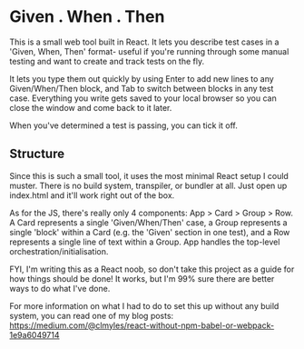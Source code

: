 # Given . When . Then

This is a small web tool built in React. It lets you describe test cases in a 'Given, When, Then' format- useful if you're running through some manual testing and want to create and track tests on the fly.

It lets you type them out quickly by using Enter to add new lines to any Given/When/Then block, and Tab to switch between blocks in any test case. Everything you write gets saved to your local browser so you can close the window and come back to it later.

When you've determined a test is passing, you can tick it off.

## Structure

Since this is such a small tool, it uses the most minimal React setup I could muster. There is no build system, transpiler, or bundler at all. Just open up index.html and it'll work right out of the box.

As for the JS, there's really only 4 components: App > Card > Group > Row. A Card represents a single 'Given/When/Then' case, a Group represents a single 'block' within a Card (e.g. the 'Given' section in one test), and a Row represents a single line of text within a Group. App handles the top-level orchestration/initialisation.

FYI, I'm writing this as a React noob, so don't take this project as a guide for how things should be done! It works, but I'm 99% sure there are better ways to do what I've done.

For more information on what I had to do to set this up without any build system, you can read one of my blog posts: https://medium.com/@clmyles/react-without-npm-babel-or-webpack-1e9a6049714